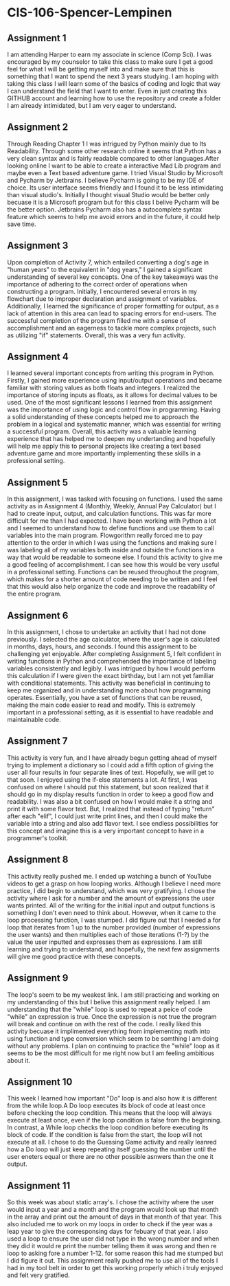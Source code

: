 # CIS-106-Spencer-Lempinen

## Assignment 1

I am attending Harper to earn my associate in science (Comp Sci). I was encouraged by my counselor to take this class to make sure I get a good feel for what I will be getting myself into and make sure that this is something that I want to spend the next 3 years studying. I am hoping with taking this class I will learn some of the basics of coding and logic that way I can understand the field that I want to enter. Even in just creating this GITHUB account and learning how to use the repository and create a folder I am already intimidated, but I am very eager to understand.

## Assignment 2

Through Reading Chapter 1 I was intrigued by Python mainly due to Its Readability. Through some other research online it seems that Python has a very clean syntax and is fairly readable compared to other languages.After looking online I want to be able to create a interactive Mad Lib program and maybe even a Text based adventure game. I tried Visual Studio by Microsoft and Pycharm by Jetbrains. I believe Pycharm is going to be my IDE of choice. Its user interface seems friendly and I found it to be less intimidating than visual studio's. Initially I thought visual Studio would be better only becuase it is a Microsoft program but for this class I belive Pycharm will be the better option. Jetbrains Pycharm also has a autocomplete syntax feature which seems to help me avoid errors and in the future, it could help save time.

## Assignment 3

Upon completion of Activity 7, which entailed converting a dog's age in "human years" to the equivalent in "dog years," I gained a significant understanding of several key concepts. One of the key takeaways was the importance of adhering to the correct order of operations when constructing a program. Initially, I encountered several errors in my flowchart due to improper declaration and assignment of variables. Additionally, I learned the significance of proper formatting for output, as a lack of attention in this area can lead to spacing errors for end-users. The successful completion of the program filled me with a sense of accomplishment and an eagerness to tackle more complex projects, such as utilizing "if" statements. Overall, this was a very fun activity.

## Assignment 4

I learned several important concepts from writing this program in Python. Firstly, I gained more experience using input/output operations and became familiar with storing values as both floats and integers. I realized the importance of storing inputs as floats, as it allows for decimal values to be used. One of the most significant lessons I learned from this assignment was the importance of using logic and control flow in programming. Having a solid understanding of these concepts helped me to approach the problem in a logical and systematic manner, which was essential for writing a successful program. Overall, this activity was a valuable learning experience that has helped me to deepen my undertanding and hopefully will help me apply this to personal projects like creating a text based adventure game and more importantly implementing these skills in a professional setting.

## Assignment 5

In this assignment, I was tasked with focusing on functions. I used the same activity as in Assignment 4 (Monthly, Weekly, Annual Pay Calculator) but I had to create input, output, and calculation functions. This was far more difficult for me than I had expected. I have been working with Python a lot and I seemed to understand how to define functions and use them to call variables into the main program. Flowgorithm really forced me to pay attention to the order in which I was using the functions and making sure I was labeling all of my variables both inside and outside the functions in a way that would be readable to someone else. I found this activity to give me a good feeling of accomplishment. I can see how this would be very useful in a professional setting. Functions can be reused throughout the program, which makes for a shorter amount of code needing to be written and I feel that this would also help organize the code and improve the readability of the entire program.

## Assignment 6

In this assignment, I chose to undertake an activity that I had not done previously. I selected the age calculator, where the user's age is calculated in months, days, hours, and seconds. I found this assignment to be challenging yet enjoyable. After completing Assignment 5, I felt confident in writing functions in Python and comprehended the importance of labeling variables consistently and legibly. I was intrigued by how I would perform this calculation if I were given the exact birthday, but I am not yet familiar with conditional statements. This activity was beneficial in continuing to keep me organized and in understanding more about how programming operates. Essentially, you have a set of functions that can be reused, making the main code easier to read and modify. This is extremely important in a professional setting, as it is essential to have readable and maintainable code.

## Assignment 7

 This activity is very fun, and I have already begun getting ahead of myself trying to implement a dictionary so I could add a fifth option of giving the user all four results in four separate lines of text. Hopefully, we will get to that soon. I enjoyed using the if-else statements a lot. At first, I was confused on where I should put this statement, but soon realized that it should go in my display results function in order to keep a good flow and readability. I was also a bit confused on how I would make it a string and print it with some flavor text. But, I realized that instead of typing "return" after each "elif", I could just write print lines, and then I could make the variable into a string and also add flavor text. I see endless possibilities for this concept and imagine this is a very important concept to have in a programmer's toolkit.
 
 ## Assignment 8
 
This activity really pushed me. I ended up watching a bunch of YouTube videos to get a grasp on how looping works. Although I believe I need more practice, I did begin to understand, which was very gratifying. I chose the activity where I ask for a number and the amount of expressions the user wants printed. All of the writing for the initial input and output functions is something I don't even need to think about. However, when it came to the loop processing function, I was stumped. I did figure out that I needed a for loop that iterates from 1 up to the number provided (number of expressions the user wants) and then multiplies each of those iterations (1-?) by the value the user inputted and expresses them as expressions. I am still learning and trying to understand, and hopefully, the next few assignments will give me good practice with these concepts.

## Assignment 9

The loop's seem to be my weakest link. I am still practicing and working on my understanding of this but I belive this assignment really helped. I am understanding that the "while" loop is used to repeat a peice of code "while" an expression is true. Once the expression is not true the program will break and continue on with the rest of the code. I really liked this activity becuase it implimented everything from implementing math into using function and type conversion which seem to be somthing I am doing without any problems. I plan on continuing to practice the "while" loop as it seems to be the most difficult for me right now but I am feeling ambitious about it.

## Assignment 10

This week I learned how important "Do" loop is and also how it is different from the while loop.A Do loop executes its block of code at least once before checking the loop condition. This means that the loop will always execute at least once, even if the loop condition is false from the beginning. In contrast, a While loop checks the loop condition before executing its block of code. If the condition is false from the start, the loop will not execute at all. I chose to do the Guessing Game activity and really leanred how a Do loop will just keep repeating itself guessing the number until the user eneters equal or there are no other possible asnwers than the one it output.

## Assignment 11

So this week was about static array's. I chose the activity where the user would input a year and a month and the program would look up that month in the array and print out the amount of days in that month of that year. This also included me to work on my loops in order to check if the year was a leap year to give the corresponsing days for febuary of that year. I also used a loop to ensure the user did not type in the wrong number and when they did it would re print the number telling them it was wrong and then re loop to asking fore a number 1-12. for some reason this had me stumped but I did figure it out. This assignment really pushed me to use all of the tools I had in my tool belt in order to get this working properly which i truly enjoyed and felt very gratified.
